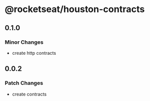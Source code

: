 # @rocketseat/houston-contracts

## 0.1.0

### Minor Changes

- create http contracts

## 0.0.2

### Patch Changes

- create contracts
